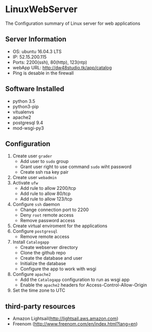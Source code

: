 # LinuxWebServer
The Configuration summary of Linux server for web applications

## Server Information

* OS: ubuntu 16.04.3 LTS
* IP: 52.15.200.115
* Ports: 2200(ssh), 80(http), 123(ntp)
* webApp URL: http://dw48studio.tk/app/catalog
* Ping is desable in the firewall 

## Software Installed

* python 3.5
* python3-pip
* vitualenvs
* apache2
* postgresql 9.4
* mod-wsgi-py3


## Configuration

1. Create user `grader` 
    * Add user to `sudo` group
    * Grant user right to use command `sudo` wiht password
    * Create ssh rsa key pair
2. Create user `webadmin`
3. Activate `ufw` 
    * Add rule to allow 2200/tcp
    * Add rule to allow 80/tcp
    * Add rule to allow 123/tcp
4. Configure `ssh` daemon
    * Change connection port to 2200
    * Deny `root` remote access
    * Remove password access
5. Create virtual enviroment for the applications
6. Configure `postgresql`
    * Remove remote access
7. Install `Catalogapp`
    * Create webserver directory
    * Clone the github repo
    * Create the database and user
    * Initialize the database
    * Configure the app to work with wsgi
8. Configure `apache2`
    * Add the `Catalogapp` configuration to run as wsgi app
    * Enable the `apache2` headers for Access-Control-Allow-Origin
9. Set the time zone to UTC

## third-party resources

* Amazon Lightsail(http://lightsail.aws.amazon.com)
* Freenom (http://www.freenom.com/en/index.html?lang=en)